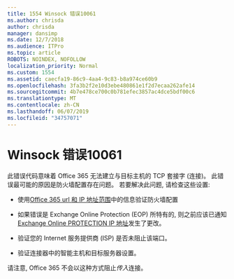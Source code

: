 ```yaml
---
title: 1554 Winsock 错误10061
ms.author: chrisda
author: chrisda
manager: dansimp
ms.date: 12/7/2018
ms.audience: ITPro
ms.topic: article
ROBOTS: NOINDEX, NOFOLLOW
localization_priority: Normal
ms.custom: 1554
ms.assetid: caecfa19-86c9-4aa4-9c83-b8a974ce60b9
ms.openlocfilehash: 3fa3b2f2e10d3ebe480861e1f2d7ecaa262afe14
ms.sourcegitcommit: 4b7e478ce700c0b781efec3857ac4dce5bdf00c6
ms.translationtype: MT
ms.contentlocale: zh-CN
ms.lasthandoff: 06/07/2019
ms.locfileid: "34757071"
---
```

# <a name="winsock-error-10061"></a>Winsock 错误10061

此错误代码意味着 Office 365 无法建立与目标主机的 TCP 套接字 (连接)。 此错误最可能的原因是防火墙配置存在问题。 若要解决此问题, 请检查这些设置:

- 使用[Office 365 url 和 IP 地址范围](https://docs.microsoft.com/office365/enterprise/urls-and-ip-address-ranges)中的信息验证防火墙配置

- 如果错误是 Exchange Online Protection (EOP) 所特有的, 则之前应该已通知[Exchange Online PROTECTION IP 地址](https://docs.microsoft.com/office365/SecurityCompliance/eop/exchange-online-protection-ip-addresses)发生了更改。

- 验证您的 Internet 服务提供商 (ISP) 是否未阻止该端口。

- 验证连接器中的智能主机和目标服务器设置。

请注意, Office 365 不会以这种方式阻止*传入*连接。
